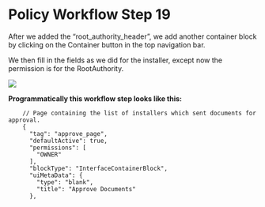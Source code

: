 # Policy Workflow Step 19

After we added the “root\_authority\_header”, we add another container block by clicking on the Container button in the top navigation bar.

We then fill in the fields as we did for the installer, except now the permission is for the RootAuthority.

![](../.gitbook/assets/PW\_24.png)

**Programmatically this workflow step looks like this:**

```
    // Page containing the list of installers which sent documents for approval.
    {
      "tag": "approve_page",
      "defaultActive": true,
      "permissions": [
        "OWNER"
      ],
      "blockType": "InterfaceContainerBlock",
      "uiMetaData": {
        "type": "blank",
        "title": "Approve Documents"
      },
```
